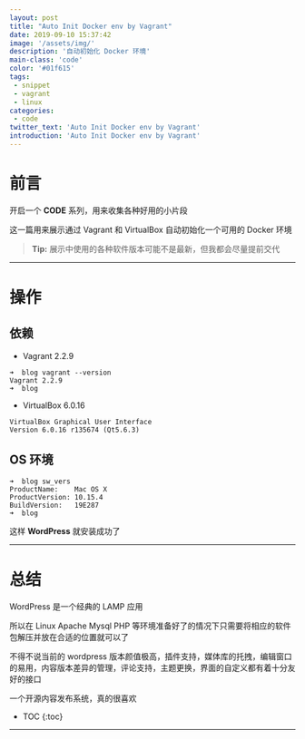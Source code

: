```yaml
---
layout: post
title: "Auto Init Docker env by Vagrant"
date: 2019-09-10 15:37:42
image: '/assets/img/'
description: '自动初始化 Docker 环境'
main-class: 'code'
color: '#01f615' 
tags:
 - snippet
 - vagrant
 - linux
categories:
 - code
twitter_text: 'Auto Init Docker env by Vagrant'
introduction: 'Auto Init Docker env by Vagrant'
---
```


# 前言

开启一个 **CODE** 系列，用来收集各种好用的小片段

这一篇用来展示通过 Vagrant 和 VirtualBox 自动初始化一个可用的 Docker 环境

> **Tip:** 展示中使用的各种软件版本可能不是最新，但我都会尽量提前交代

---

# 操作

## 依赖

* Vagrant 2.2.9

~~~
➜  blog vagrant --version
Vagrant 2.2.9
➜  blog
~~~

* VirtualBox 6.0.16

~~~
VirtualBox Graphical User Interface
Version 6.0.16 r135674 (Qt5.6.3)
~~~

## OS 环境

~~~
➜  blog sw_vers
ProductName:	Mac OS X
ProductVersion:	10.15.4
BuildVersion:	19E287
➜  blog
~~~





这样 **WordPress** 就安装成功了

---

# 总结

WordPress 是一个经典的 LAMP 应用 

所以在 Linux Apache Mysql PHP 等环境准备好了的情况下只需要将相应的软件包解压并放在合适的位置就可以了

不得不说当前的 wordpress 版本颜值极高，插件支持，媒体库的托拽，编辑窗口的易用，内容版本差异的管理，评论支持，主题更换，界面的自定义都有着十分友好的接口

一个开源内容发布系统，真的很喜欢

* TOC
{:toc}

---

[wordpress]:https://wordpress.org/
[wordpress_dep]:https://wordpress.org/about/requirements/
[wordpress_install]:https://codex.wordpress.org/Installing_WordPress
[mariadb_repo]:https://downloads.mariadb.org/mariadb/repositories/#distro=CentOS&distro_release=centos7-amd64--centos7&mirror=liteserver&version=10.4
